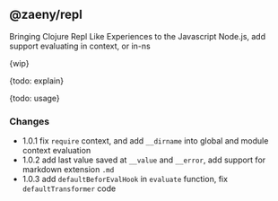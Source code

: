 ## @zaeny/repl

Bringing Clojure Repl Like Experiences to the Javascript Node.js, add support evaluating in context, or in-ns

{wip}

{todo: explain}

{todo: usage}

### Changes
- 1.0.1 fix `require` context, and add `__dirname` into global and module context evaluation
- 1.0.2 add last value saved at `__value` and `__error`, add support for markdown extension `.md`
- 1.0.3 add `defaultBeforEvalHook` in  `evaluate` function,  fix `defaultTransformer` code

